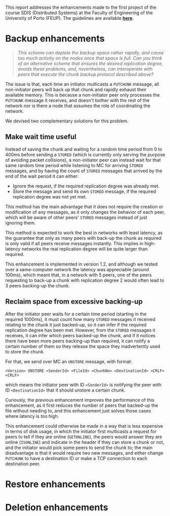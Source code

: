This report addresses the enhancements made to the first project of the course SDIS (Distributed Systems) at the Faculty of Engineering of the University of Porto (FEUP). The guidelines are available [**here**](https://web.fe.up.pt/~pfs/aulas/sd2021/projs/proj1/proj1.html).

# Backup enhancements

> *This scheme can deplete the backup space rather rapidly, and cause too much activity on the nodes once that space is full. Can you think of an alternative scheme that ensures the desired replication degree, avoids these problems, and, nevertheless, can interoperate with peers that execute the chunk backup protocol described above?*

The issue is that, each time an initiator multicasts a `PUTCHUNK` message, all non-initiator peers will back up that chunk and rapidly exhaust their available memory. 
This is because a non-initiator peer only processes the `PUTCHUNK` message it receives, and doesn't bother with the rest of the network nor is there a node that assumes the role of coordinating the network.

We devised two complementary solutions for this problem.

## Make wait time useful

Instead of saving the chunk and waiting for a random time period from 0 to 400ms before sending a `STORED` (which is currently only serving the purpose of avoiding packet collisions), a non-initiator peer can instead wait for that same random time period while listening to MC for arriving `STORED` messages, and by having the count of `STORED` messages that arrived by the end of the wait period it can either:

- Ignore the request, if the required replication degree was already met.
- Store the message and send its own `STORED` message, if the required replication degree was not yet met.

This method has the main advantage that it does not require the creation or modification of any messages, as it only changes the behavior of each peer, which will be aware of other peers' `STORED` messages instead of just ignoring them.

This method is expected to work the best in networks with least latency, as the guarantee that only as many peers with back-up the chunk as required is only valid if all peers receive messages instantly. This implies in high-latency networks the real replication degree will be quite larger than required.

This enhancement is implemented in version 1.2, and although we tested over a same-computer network the latency was appreciable (around 100ms), which meant that, in a network with 5 peers, one of the peers requesting to back-up a chunk with replication degree 2 would often lead to 3 peers backing-up the chunk.

## Reclaim space from excessive backing-up

After the initiator peer waits for a certain time period (starting in the required 1000ms), it must count how many `STORED` messages it received relating to the chunk it just backed-up, so it can infer if the required replication degree has been met. However, from the `STORED` messages it receives, it can infer which peers backed-up the chunk, and if it notices there have been more peers backing-up than required, it can notify a certain number of them so they release the space they inadvertently used to store the chunk.

For that, we send over MC an `UNSTORE` message, with format:

```
<Version> UNSTORE <SenderId> <FileId> <ChunkNo> <DestinationId> <CRLF><CRLF>
```

which means the initiator peer with ID `<SenderId>` is notifying the peer with ID `<DestinationId>` that it should unstore a certain chunk.

Curiously, the previous enhancement improves the performance of this enhancement, as it first reduces the number of peers that backed-up the file without needing to, and this enhancement just solves those cases where latency is too high.

This enhancement could otherwise be made in a way that is less expensive in terms of disk usage, in which the initiator first multicasts a request for peers to tell if they are online (`GETONLINE`), the peers would answer they are online (`ISONLINE`) and indicate in the header if they can store a chunk or not, and the initiator would pick some peers to send the chunk to; the main disadvantage is that it would require two new messages, and either change `PUTCHUNK` to have a destination ID or make a TCP connection to each destination peer.

# Restore enhancements

# Deletion enhancements
